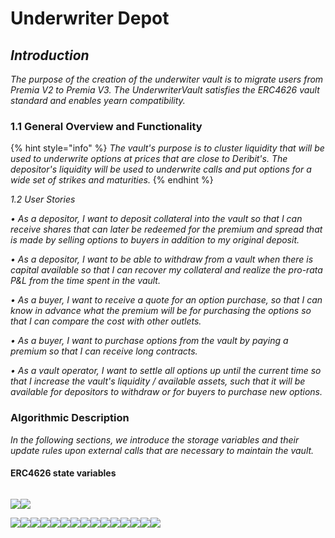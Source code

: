 # Underwriter Depot

## _Introduction_

_The purpose of the creation of the underwiter vault is to migrate users from Premia V2 to Premia V3. The UnderwriterVault satisfies the ERC4626 vault standard and enables yearn compatibility._

### 1.1 General Overview and Functionality

{% hint style="info" %}
_The vault's purpose is to cluster liquidity that will be used to underwrite options at prices that are close to Deribit's. The depositor's liquidity will be used to underwrite calls and put options for a wide set of strikes and maturities._
{% endhint %}

_1.2 User Stories_

_• As a depositor, I want to deposit collateral into the vault so that I can receive shares that can later be redeemed for the premium and spread that is made by selling options to buyers in addition to my original deposit._

_• As a depositor, I want to be able to withdraw from a vault when there is capital available so that I can recover my collateral and realize the pro-rata P\&L from the time spent in the vault._

_• As a buyer, I want to receive a quote for an option purchase, so that I can know in advance what the premium will be for purchasing the options so that I can compare the cost with other outlets._

_• As a buyer, I want to purchase options from the vault by paying a premium so that I can receive long contracts._

_• As a vault operator, I want to settle all options up until the current time so that I increase the vault's liquidity / available assets, such that it will be available for depositors to withdraw or for buyers to purchase new options._

### Algorithmic Description

_In the following sections, we introduce the storage variables and their update rules upon external calls that are necessary to maintain the vault._

#### ERC4626 state variables

<figure><img src="../../.gitbook/assets/image (11).png" alt=""><figcaption></figcaption></figure>

![](<../../.gitbook/assets/image (13).png>)![](<../../.gitbook/assets/image (17).png>)

![](<../../.gitbook/assets/image (10).png>)![](<../../.gitbook/assets/image (3).png>)![](<../../.gitbook/assets/image (2).png>)![](<../../.gitbook/assets/image (9).png>)![](<../../.gitbook/assets/image (16).png>)![](<../../.gitbook/assets/image (5).png>)![](<../../.gitbook/assets/image (4).png>)![](<../../.gitbook/assets/image (8).png>)![](<../../.gitbook/assets/image (12).png>)![](<../../.gitbook/assets/image (14).png>)![](<../../.gitbook/assets/image (1).png>)![](<../../.gitbook/assets/image (7).png>)![](<../../.gitbook/assets/image (15).png>)![](../../.gitbook/assets/image.png)![](<../../.gitbook/assets/image (6).png>)
